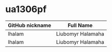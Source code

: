 # ua1306pf
| GitHub nickname | Full Name |
| -------- | ------- |
| lhalam | Liubomyr Halamaha |
| lhalam | Liubomyr Halamaha |
